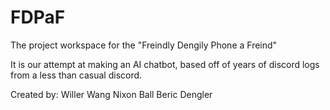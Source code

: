 # FDPaF
The project workspace for the "Freindly Dengily Phone a Freind"

It is our attempt at making an AI chatbot, based off of years of discord logs from a less than casual discord.

Created by:
Willer Wang
Nixon Ball
Beric Dengler
